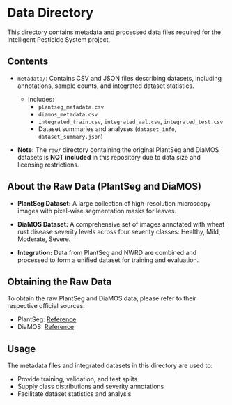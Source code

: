 # Data Directory

This directory contains metadata and processed data files required for the Intelligent Pesticide System project.

## Contents

- `metadata/`: Contains CSV and JSON files describing datasets, including annotations, sample counts, and integrated dataset statistics.
  - Includes:
    - `plantseg_metadata.csv`
    - `diamos_metadata.csv`
    - `integrated_train.csv`, `integrated_val.csv`, `integrated_test.csv`
    - Dataset summaries and analyses (`dataset_info`, `dataset_summary.json`)

- **Note:** The `raw/` directory containing the original PlantSeg and DiaMOS datasets is **NOT included** in this repository due to data size and licensing restrictions.

## About the Raw Data (PlantSeg and DiaMOS)

- **PlantSeg Dataset:** A large collection of high-resolution microscopy images with pixel-wise segmentation masks for leaves.

- **DiaMOS Dataset:** A comprehensive set of images annotated with wheat rust disease severity levels across four severity classes: Healthy, Mild, Moderate, Severe.

- **Integration:** Data from PlantSeg and NWRD are combined and processed to form a unified dataset for training and evaluation.

## Obtaining the Raw Data

To obtain the raw PlantSeg and DiaMOS data, please refer to their respective official sources:

- PlantSeg: [Reference](https://www.kaggle.com/datasets/weitianqi/plantseg)
- DiaMOS: [Reference](https://www.kaggle.com/datasets/alexandraneagu101/diamos-plant-dataset)

## Usage

The metadata files and integrated datasets in this directory are used to:

- Provide training, validation, and test splits
- Supply class distributions and severity annotations
- Facilitate dataset statistics and analysis
